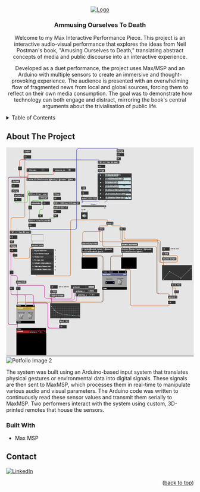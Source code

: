 <!-- Improved compatibility of back to top link: See: https://github.com/othneildrew/Best-README-Template/pull/73 -->
<a id="readme-top"></a>
<!--
*** Thanks for checking out the Best-README-Template. If you have a suggestion
*** that would make this better, please fork the repo and create a pull request
*** or simply open an issue with the tag "enhancement".
*** Don't forget to give the project a star!
*** Thanks again! Now go create something AMAZING! :D
-->



<!-- PROJECT SHIELDS -->
<!--
*** I'm using markdown "reference style" links for readability.
*** Reference links are enclosed in brackets [ ] instead of parentheses ( ).
*** See the bottom of this document for the declaration of the reference variables
*** for contributors-url, forks-url, etc. This is an optional, concise syntax you may use.
*** https://www.markdownguide.org/basic-syntax/#reference-style-links
-->



<!-- PROJECT LOGO -->
<br />
<div align="center">
  <a href="https://github.com/annikajun/Portfolio_2023">
    <img src="Images/About.png" alt="Logo" width="100" height="100">
  </a>

<h3 align="center">Ammusing Ourselves To Death</h3>

  <p align="center">
    Welcome to my Max Interactive Performance Piece. This project is an interactive audio-visual performance that explores the ideas from Neil Postman's book, "Amusing Ourselves to Death," translating abstract concepts of media and public discourse into an interactive experience.

Developed as a duet performance, the project uses Max/MSP and an Arduino with multiple sensors to create an immersive and thought-provoking experience. The audience is presented with an overwhelming flow of fragmented news from local and global sources, forcing them to reflect on their own media consumption. The goal was to demonstrate how technology can both engage and distract, mirroring the book's central arguments about the trivialisation of public life.
  </p>
</div>



<!-- TABLE OF CONTENTS -->
<details>
  <summary>Table of Contents</summary>
  <ol>
    <li>
      <a href="#about-the-project">About The Project</a>
      <ul>
        <li><a href="#built-with">Built With</a></li>
      </ul>
    </li>
    <li><a href="#contact">Contact</a></li>
  </ol>
</details>



<!-- ABOUT THE PROJECT -->
## About The Project

![Potfoilo Image][product-screenshot]
![Potfoilo Image 2][product-screenshot2]

The system was built using an Arduino-based input system that translates physical gestures or environmental data into digital signals. These signals are then sent to MaxMSP, which processes them in real-time to manipulate various audio and visual parameters. The Arduino code was written to continuously read these sensor values and transmit them serially to MaxMSP. Two performers interact with the system using custom, 3D-printed remotes that house the sensors.



### Built With


- Max MSP


<!-- CONTACT -->
## Contact

[![LinkedIn][linkedin-shield]][linkedin-url]

<p align="right">(<a href="#readme-top">back to top</a>)</p>



<!-- MARKDOWN LINKS & IMAGES -->

[product-screenshot]: Images/AOTDMaxPatch.png
[product-screenshot2]: Images/AOTDSetUp.png

[max-shiled]:
[max-url]:

[linkedin-shield]: https://img.shields.io/badge/-LinkedIn-black.svg?style=for-the-badge&logo=linkedin&colorB=555
[linkedin-url]: https://linkedin.com/in/annika-jungfleisch

[HTML5]: https://img.shields.io/badge/HTML5-E34F26?style=for-the-badge&logo=html5&logoColor=white
[HTML5-url]: https://developer.mozilla.org/en-US/docs/Web/HTML

[CSS3]: https://img.shields.io/badge/CSS3-1572B6?style=for-the-badge&logo=css3&logoColor=white
[CSS3-url]: https://developer.mozilla.org/en-US/docs/Web/CSS

[JavaScript]: https://img.shields.io/badge/JavaScript-F7DF1E?style=for-the-badge&logo=javascript&logoColor=black
[JavaScript-url]: https://developer.mozilla.org/en-US/docs/Web/JavaScript

[JQuery]: https://img.shields.io/badge/jQuery-0769AD?style=for-the-badge&logo=jquery&logoColor=white
[JQuery-url]: https://jquery.com
